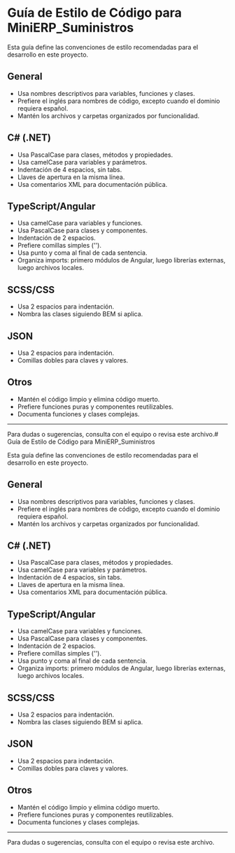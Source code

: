 # Guía de Estilo de Código para MiniERP_Suministros

Esta guía define las convenciones de estilo recomendadas para el desarrollo en este proyecto.

## General

- Usa nombres descriptivos para variables, funciones y clases.
- Prefiere el inglés para nombres de código, excepto cuando el dominio requiera español.
- Mantén los archivos y carpetas organizados por funcionalidad.

## C# (.NET)

- Usa PascalCase para clases, métodos y propiedades.
- Usa camelCase para variables y parámetros.
- Indentación de 4 espacios, sin tabs.
- Llaves de apertura en la misma línea.
- Usa comentarios XML para documentación pública.

## TypeScript/Angular

- Usa camelCase para variables y funciones.
- Usa PascalCase para clases y componentes.
- Indentación de 2 espacios.
- Prefiere comillas simples ('').
- Usa punto y coma al final de cada sentencia.
- Organiza imports: primero módulos de Angular, luego librerías externas, luego archivos locales.

## SCSS/CSS

- Usa 2 espacios para indentación.
- Nombra las clases siguiendo BEM si aplica.

## JSON

- Usa 2 espacios para indentación.
- Comillas dobles para claves y valores.

## Otros

- Mantén el código limpio y elimina código muerto.
- Prefiere funciones puras y componentes reutilizables.
- Documenta funciones y clases complejas.

---

Para dudas o sugerencias, consulta con el equipo o revisa este archivo.# Guía de Estilo de Código para MiniERP_Suministros

Esta guía define las convenciones de estilo recomendadas para el desarrollo en este proyecto.

## General
- Usa nombres descriptivos para variables, funciones y clases.
- Prefiere el inglés para nombres de código, excepto cuando el dominio requiera español.
- Mantén los archivos y carpetas organizados por funcionalidad.

## C# (.NET)
- Usa PascalCase para clases, métodos y propiedades.
- Usa camelCase para variables y parámetros.
- Indentación de 4 espacios, sin tabs.
- Llaves de apertura en la misma línea.
- Usa comentarios XML para documentación pública.

## TypeScript/Angular
- Usa camelCase para variables y funciones.
- Usa PascalCase para clases y componentes.
- Indentación de 2 espacios.
- Prefiere comillas simples ('').
- Usa punto y coma al final de cada sentencia.
- Organiza imports: primero módulos de Angular, luego librerías externas, luego archivos locales.

## SCSS/CSS
- Usa 2 espacios para indentación.
- Nombra las clases siguiendo BEM si aplica.

## JSON
- Usa 2 espacios para indentación.
- Comillas dobles para claves y valores.

## Otros
- Mantén el código limpio y elimina código muerto.
- Prefiere funciones puras y componentes reutilizables.
- Documenta funciones y clases complejas.

---

Para dudas o sugerencias, consulta con el equipo o revisa este archivo.
